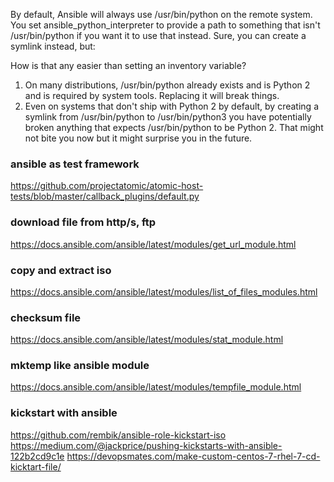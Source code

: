 By default, Ansible will always use /usr/bin/python on the remote system.
You set ansible_python_interpreter to provide a path to something that isn't
/usr/bin/python if you want it to use that instead. Sure, you can create a
symlink instead, but:

How is that any easier than setting an inventory variable?
1. On many distributions, /usr/bin/python already exists and is Python 2 and is
required by system tools. Replacing it will break things.
1. Even on systems that don't ship with Python 2 by default, by creating a
symlink from /usr/bin/python to /usr/bin/python3 you have potentially broken
anything that expects /usr/bin/python to be Python 2. That might not bite
you now but it might surprise you in the future.

### ansible as test framework
https://github.com/projectatomic/atomic-host-tests/blob/master/callback_plugins/default.py

### download file from http/s, ftp
https://docs.ansible.com/ansible/latest/modules/get_url_module.html

### copy and extract iso
https://docs.ansible.com/ansible/latest/modules/list_of_files_modules.html

### checksum file
https://docs.ansible.com/ansible/latest/modules/stat_module.html

### mktemp like ansible module
https://docs.ansible.com/ansible/latest/modules/tempfile_module.html

### kickstart with ansible
https://github.com/rembik/ansible-role-kickstart-iso
https://medium.com/@jackprice/pushing-kickstarts-with-ansible-122b2cd9c1e
https://devopsmates.com/make-custom-centos-7-rhel-7-cd-kicktart-file/
